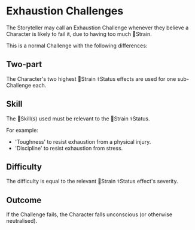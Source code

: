 # Exhaustion Challenges
The Storyteller may call an Exhaustion Challenge whenever they believe a Character is likely to fail it, due to having too much 💢Strain.

This is a normal Challenge with the following differences:

## Two-part
The Character's two highest 💢Strain ⚕️Status effects are used for one sub-Challenge each.

## Skill
The 🧰Skill(s) used must be relevant to the 💢Strain ⚕️Status.

For example:
- 'Toughness' to resist exhaustion from a physical injury.
- 'Discipline' to resist exhaustion from stress.

## Difficulty
The difficulty is equal to the relevant 💢Strain ⚕️Status effect's severity.

## Outcome
If the Challenge fails, the Character falls unconscious (or otherwise neutralised).
